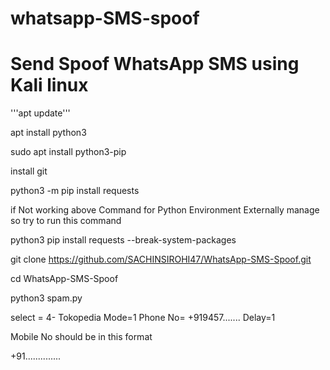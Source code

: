 # whatsapp-SMS-spoof


# Send Spoof WhatsApp SMS using Kali linux 

'''apt update'''

apt install python3

sudo apt install python3-pip

install git

python3 -m pip install requests

if Not working above Command for Python Environment Externally manage so try to run this command

python3 pip install requests --break-system-packages


git clone https://github.com/SACHINSIROHI47/WhatsApp-SMS-Spoof.git

cd WhatsApp-SMS-Spoof

python3 spam.py

select = 4- Tokopedia
Mode=1
Phone No= +919457.......
Delay=1

Mobile No should be in this format

+91..............

